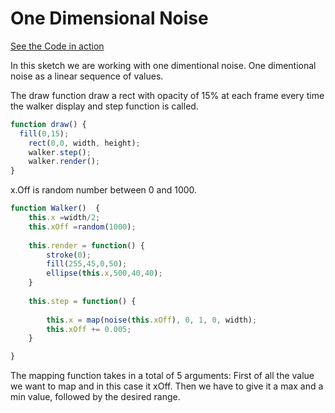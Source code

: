 # One Dimensional Noise


[See the Code in action](sketch08.html)

In this sketch we are working with one dimentional noise. One dimentional noise as a linear sequence of values.




The draw function draw a rect with opacity of 15% at each frame every time the walker display and step function is called.

```js
function draw() {
  fill(0,15);
    rect(0,0, width, height);
    walker.step();
    walker.render();
}
```

x.Off is random number between 0 and 1000.
```js
function Walker()  {
    this.x =width/2;
    this.xOff =random(1000);
    
    this.render = function() {
        stroke(0);
        fill(255,45,0,50);
        ellipse(this.x,500,40,40);
    }
    
    this.step = function() {
      
        this.x = map(noise(this.xOff), 0, 1, 0, width);
        this.xOff += 0.005;
    }

}
```

The mapping function takes in a total of 5 arguments: First of all the value we want to map and in this case it xOff. Then we have to give it a max and a min value, followed by the desired range.

